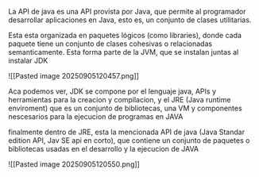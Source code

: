 La API de java es una API provista por Java, que permite al programador desarrollar aplicaciones en Java, esto es, un conjunto de clases utilitarias.

Esta esta organizada en paquetes lógicos (como libraries), donde cada paquete tiene un conjunto de clases cohesivas o relacionadas semanticamente. Esta forma parte de la JVM, que se instalan juntas al instalar JDK

![[Pasted image 20250905120457.png]]

Aca podemos ver, JDK se compone por el lenguaje java, APIs y herramientas para la creacion y compilacion, y el JRE (Java runtime enviroment) que es un conjunto de bibliotecas, una VM y componentes nescesarios para la ejecucion de programas en JAVA

finalmente dentro de JRE, esta la mencionada API de java (Java Standar edition API, Jav SE api en corto), que contiene un conjunto de paquetes o bibliotecas usadas en el desarrollo y la ejecucion de JAVA

![[Pasted image 20250905120550.png]]
